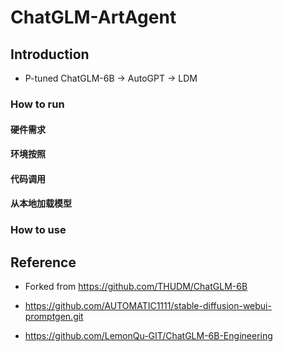 # ChatGLM-ArtAgent

## Introduction

* P-tuned ChatGLM-6B -> AutoGPT -> LDM

### How to run

#### 硬件需求

#### 环境按照

#### 代码调用

#### 从本地加载模型

### How to use



## Reference

* Forked from https://github.com/THUDM/ChatGLM-6B

* https://github.com/AUTOMATIC1111/stable-diffusion-webui-promptgen.git

* https://github.com/LemonQu-GIT/ChatGLM-6B-Engineering
